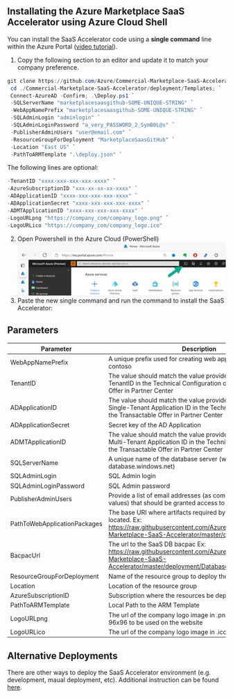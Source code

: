 ## Installating the Azure Marketplace SaaS Accelerator using Azure Cloud Shell

You can install the SaaS Accelerator code using a __single command__ line within the Azure Portal ([video tutorial](https://youtu.be/BVZTj6fssQ8)).
  
   1. Copy the following section to an editor and update it to match your company preference.

``` powershell
git clone https://github.com/Azure/Commercial-Marketplace-SaaS-Accelerator.git -b main --depth 1; `
 cd ./Commercial-Marketplace-SaaS-Accelerator/deployment/Templates; `
 Connect-AzureAD -Confirm; .\Deploy.ps1 `
 -SQLServerName "marketplacesaasgithub-SOME-UNIQUE-STRING" `
 -WebAppNamePrefix "marketplacesaasgithub-SOME-UNIQUE-STRING" `
 -SQLAdminLogin "adminlogin" `
 -SQLAdminLoginPassword "a_very_PASSWORD_2_SymB0L@s" `
 -PublisherAdminUsers "user@email.com" `
 -ResourceGroupForDeployment "MarketplaceSaasGitHub" `
 -Location "East US" `
 -PathToARMTemplate ".\deploy.json" `
 ```

  The following lines are optional:
 ``` powershell
 -TenantID "xxxx-xxx-xxx-xxx-xxxx" `
 -AzureSubscriptionID "xxx-xx-xx-xx-xxxx" `
 -ADApplicationID "xxxx-xxx-xxx-xxx-xxxx" `
 -ADApplicationSecret "xxxx-xxx-xxx-xxx-xxxx" `
 -ADMTApplicationID "xxxx-xxx-xxx-xxx-xxxx" `
 -LogoURLpng "https://company_com/company_logo.png" `
 -LogoURLico "https://company_com/company_logo.ico"
 ```

   2. Open Powershell in the Azure Cloud (PowerShell)
![CloudShell Imge](images/portal-cloudshell.png) 
   3. Paste the new single command and run the command to install the SaaS Accelerator:


## Parameters

| Parameter | Description |
|-----------| -------------|
| WebAppNamePrefix | A unique prefix used for creating web applications. Example: contoso |
| TenantID | The value should match the value provided for Active Directory TenantID in the Technical Configuration of the Transactable Offer in Partner Center |
| ADApplicationID | The value should match the value provided for Active Directory Single-Tenant Application ID in the Technical Configuration of the Transactable Offer in Partner Center |
| ADApplicationSecret | Secret key of the AD Application |
| ADMTApplicationID | The value should match the value provided for Active Directory Multi-Tenant Application ID in the Technical Configuration of the Transactable Offer in Partner Center |
| SQLServerName | A unique name of the database server (without database.windows.net) |
| SQLAdminLogin | SQL Admin login |
| SQLAdminLoginPassword | SQL Admin password |
| PublisherAdminUsers | Provide a list of email addresses (as comma-separated-values) that should be granted access to the Publisher Portal |
| PathToWebApplicationPackages | The base URI where artifacts required by the template are located. Ex: https://raw.githubusercontent.com/Azure/Commercial-Marketplace-SaaS-Accelerator/master/deployment/ |
| BacpacUrl | The url to the SaaS DB bacpac Ex: https://raw.githubusercontent.com/Azure/Commercial-Marketplace-SaaS-Accelerator/master/deployment/Database/AMPSaaSDB.bacpac |
| ResourceGroupForDeployment | Name of the resource group to deploy the resources |
| Location | Location of the resource group |
| AzureSubscriptionID | Subscription where the resources be deployed |
| PathToARMTemplate | Local Path to the ARM Template |
| LogoURLpng | The url of the company logo image in .png format with a size of 96x96 to be used on the website |
| LogoURLico | The url of the company logo image in .ico format |

## Alternative Deployments
There are other ways to deploy the SaaS Accelerator environment (e.g. development, maual deployment, etc).  Additional instruction can be found [here](Advanced-Instructions.md).
